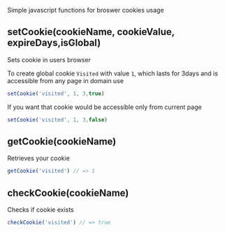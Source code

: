 Simple javascript functions for broswer cookies usage

## setCookie(cookieName, cookieValue, expireDays,isGlobal)

Sets cookie in users browser

To create global cookie `Visited` with value `1`, which lasts for 3days and is accessible from any page in domain use

```javascript
setCookie('visited', 1, 3,true)
```

If you want that cookie would be accessible only from current page

```javascript
setCookie('visited', 1, 3,false)
```

## getCookie(cookieName)

Retrieves your cookie

```javascript
getCookie('visited') // => 1
```

## checkCookie(cookieName)

Checks if cookie exists

```javascript
checkCookie('visited') // => true
```

